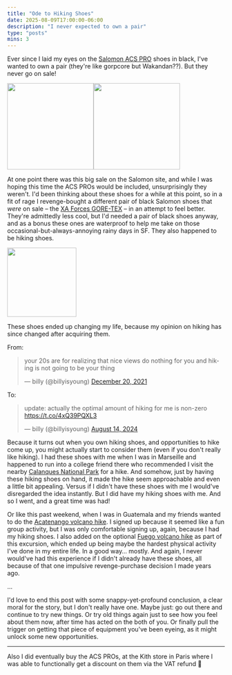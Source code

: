 ```yaml
---
title: "Ode to Hiking Shoes"
date: 2025-08-09T17:00:00-06:00
description: "I never expected to own a pair"
type: "posts"
mins: 3
---
```


Ever since I laid my eyes on the <a target="_blank" href="https://www.salomon.com/en-us/product/acs-pro-li4195/L47179800">Salomon ACS PRO</a> shoes in black, I've wanted to own a pair (they're like gorpcore but Wakandan??). But they never go on sale!

<div style="display: flex;">
<img style="width: 200px;" src="https://byoung-blog.s3.us-west-1.amazonaws.com/2025-08-09-acs1.jpg">
<img style="width: 200px;" src="https://byoung-blog.s3.us-west-1.amazonaws.com/2025-08-09-acs2.jpg">
</div>

At one point there was this big sale on the Salomon site, and while I was hoping this time the ACS PROs would be included, unsurprisingly they weren't. I'd been thinking about these shoes for a while at this point, so in a fit of rage I revenge-bought a different pair of black Salomon shoes that _were_ on sale – the <a target="_blank" href="https://www.salomon.com/en-us/product/xa-forces-mid-gore-tex-en-lg3237/L40921800">XA Forces GORE-TEX</a> – in an attempt to feel better. They're admittedly less cool, but I'd needed a pair of black shoes anyway, and as a bonus these ones are waterproof to help me take on those occasional-but-always-annoying rainy days in SF. They also happened to be hiking shoes.

<div style="display: flex;">
<img style="width: 160px;" src="https://byoung-blog.s3.us-west-1.amazonaws.com/2025-08-09-xa.jpeg">
</div>

These shoes ended up changing my life, because my opinion on hiking has since changed after acquiring them.

From:
<blockquote class="twitter-tweet"><p lang="en" dir="ltr">your 20s are for realizing that nice views do nothing for you and hiking is not going to be your thing</p>&mdash; billy (@billyisyoung) <a href="https://twitter.com/billyisyoung/status/1473047148363235329?ref_src=twsrc%5Etfw">December 20, 2021</a></blockquote> <script async src="https://platform.twitter.com/widgets.js" charset="utf-8"></script>

To:
<blockquote class="twitter-tweet"><p lang="en" dir="ltr">update: actually the optimal amount of hiking for me is non-zero <a href="https://t.co/4xQ39PQXL3">https://t.co/4xQ39PQXL3</a></p>&mdash; billy (@billyisyoung) <a href="https://twitter.com/billyisyoung/status/1823732999999127676?ref_src=twsrc%5Etfw">August 14, 2024</a></blockquote> <script async src="https://platform.twitter.com/widgets.js" charset="utf-8"></script>

Because it turns out when you own hiking shoes, and opportunities to hike come up, you might actually start to consider them (even if you don't really like hiking). I had these shoes with me when I was in Marseille and happened to run into a college friend there who recommended I visit the nearby <a target="_blank" href="https://en.wikipedia.org/wiki/Calanques_National_Park">Calanques National Park</a> for a hike. And somehow, just by having these hiking shoes on hand, it made the hike seem approachable and even a little bit appealing. Versus if I didn't have these shoes with me I would've disregarded the idea instantly. But I did have my hiking shoes with me. And so I went, and a great time was had!

Or like this past weekend, when I was in Guatemala and my friends wanted to do the <a target="_blank" href="https://wichoandcharlies.com/acatenango-volcano-hike/">Acatenango volcano hike</a>. I signed up because it seemed like a fun group activity, but I was only comfortable signing up, again, because I had my hiking shoes. I also added on the optional <a target="_blank" href="https://wichoandcharlies.com/fuego-hike/">Fuego volcano hike</a> as part of this excursion, which ended up being maybe the hardest physical activity I've done in my entire life. In a good way… mostly. And again, I never would've had this experience if I didn't already have these shoes, all because of that one impulsive revenge-purchase decision I made years ago.

...

I'd love to end this post with some snappy-yet-profound conclusion, a clear moral for the story, but I don't really have one. Maybe just: go out there and continue to try new things. Or try old things again just to see how you feel about them now, after time has acted on the both of you. Or finally pull the trigger on getting that piece of equipment you've been eyeing, as it might unlock some new opportunities.

<hr>

Also I did eventually buy the ACS PROs, at the Kith store in Paris where I was able to functionally get a discount on them via the VAT refund 🙂
